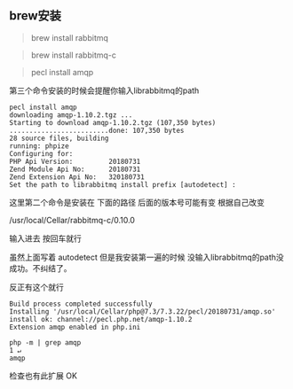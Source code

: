 ## brew安装

> brew install rabbitmq

> brew install rabbitmq-c 

> pecl install amqp


第三个命令安装的时候会提醒你输入librabbitmq的path


```
pecl install amqp      
downloading amqp-1.10.2.tgz ...
Starting to download amqp-1.10.2.tgz (107,350 bytes)
.........................done: 107,350 bytes
28 source files, building
running: phpize
Configuring for:
PHP Api Version:         20180731
Zend Module Api No:      20180731
Zend Extension Api No:   320180731
Set the path to librabbitmq install prefix [autodetect] :
```

这里第二个命令是安装在 下面的路径  后面的版本号可能有变 根据自己改变

/usr/local/Cellar/rabbitmq-c/0.10.0

输入进去 按回车就行 

虽然上面写着 autodetect  但是我安装第一遍的时候  没输入librabbitmq的path没成功。不纠结了。


反正有这个就行


```
Build process completed successfully
Installing '/usr/local/Cellar/php@7.3/7.3.22/pecl/20180731/amqp.so'
install ok: channel://pecl.php.net/amqp-1.10.2
Extension amqp enabled in php.ini
```


```
php -m | grep amqp                                                       1 ↵
amqp
```


检查也有此扩展 OK